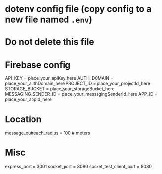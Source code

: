 # dotenv config file (copy config to a new file named `.env`)
# **Do not delete this file**

# Firebase config
API_KEY = place_your_apiKey_here
AUTH_DOMAIN = place_your_authDomain_here
PROJECT_ID = place_your_projectId_here
STORAGE_BUCKET = place_your_storageBucket_here
MESSAGING_SENDER_ID = place_your_messagingSenderId_here
APP_ID = place_your_appId_here

# Location
message_outreach_radius = 100 # meters

# Misc
express_port = 3001
socket_port = 8080
socket_test_client_port = 8080
